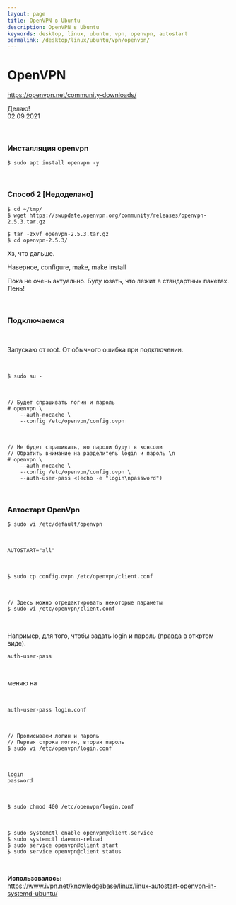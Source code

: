 ```yaml
---
layout: page
title: OpenVPN в Ubuntu
description: OpenVPN в Ubuntu
keywords: desktop, linux, ubuntu, vpn, openvpn, autostart
permalink: /desktop/linux/ubuntu/vpn/openvpn/
---
```


# OpenVPN

https://openvpn.net/community-downloads/

Делаю!  
02.09.2021

<br/>

### Инсталляция openvpn

    $ sudo apt install openvpn -y

<br/>

### Способ 2 [Недоделано]

    $ cd ~/tmp/
    $ wget https://swupdate.openvpn.org/community/releases/openvpn-2.5.3.tar.gz

    $ tar -zxvf openvpn-2.5.3.tar.gz
    $ cd openvpn-2.5.3/

Хз, что дальше.

Наверное, configure, make, make install

Пока не очень актуально. Буду юзать, что лежит в стандартных пакетах. Лень!

<br/>

### Подключаемся

<br/>

Запускаю от root. От обычного ошибка при подключении.

<br/>

    $ sudo su -

<br/>

    // Будет спрашивать логин и пароль
    # openvpn \
        --auth-nocache \
        --config /etc/openvpn/config.ovpn

<br/>

    // Не будет спрашивать, но пароли будут в консоли
    // Обратить внимание на разделитель login и пароль \n
    # openvpn \
        --auth-nocache \
        --config /etc/openvpn/config.ovpn \
        --auth-user-pass <(echo -e "login\npassword")

<br/>

### Автостарт OpenVpn

    $ sudo vi /etc/default/openvpn

<br/>

```
AUTOSTART="all"
```

<br/>

    $ sudo cp config.ovpn /etc/openvpn/client.conf

<br/>

    // Здесь можно отредактировать некоторые параметы
    $ sudo vi /etc/openvpn/client.conf

<br/>

Например, для того, чтобы задать login и пароль (правда в откртом виде).

```
auth-user-pass
```

<br/>

меняю на

<br/>

```
auth-user-pass login.conf
```

<br/>

    // Прописываем логин и пароль
    // Первая строка логин, вторая пароль
    $ sudo vi /etc/openvpn/login.conf

<br/>

```
login
password
```

<br/>

    $ sudo chmod 400 /etc/openvpn/login.conf

<br/>

    $ sudo systemctl enable openvpn@client.service
    $ sudo systemctl daemon-reload
    $ sudo service openvpn@client start
    $ sudo service openvpn@client status

<br/>

**Использовалось:**  
https://www.ivpn.net/knowledgebase/linux/linux-autostart-openvpn-in-systemd-ubuntu/
